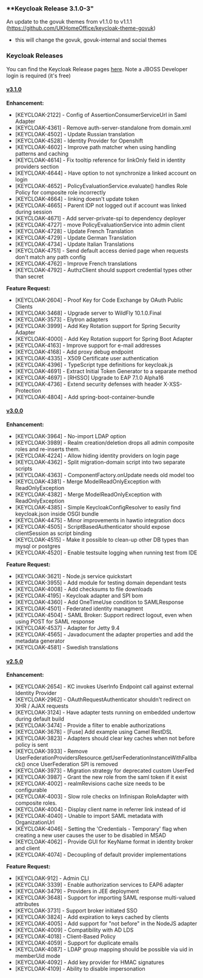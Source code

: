 
### **Keycloak Release 3.1.0-3"

An update to the govuk themes from v1.1.0 to v1.1.1 (https://github.com/UKHomeOffice/keycloak-theme-govuk)

- this will change the govuk, govuk-internal and social themes

### **Keycloak Releases**

You can find the Keycloak Release pages [here](https://issues.jboss.org/projects/KEYCLOAK?selectedItem=com.atlassian.jira.jira-projects-plugin%3Arelease-page&status=released-unreleased). Note a JBOSS Developer login is required (it's free)

#### **[v3.1.0](https://issues.jboss.org/secure/ReleaseNote.jspa?projectId=12313920&version=12333194)**

**Enhancement:**

* [KEYCLOAK-2122] - Config of AssertionConsumerServiceUrl in Saml Adapter
* [KEYCLOAK-4361] - Remove auth-server-standalone from domain.xml
* [KEYCLOAK-4502] - Update Russian translation
* [KEYCLOAK-4528] - Identity Provider for Openshift
* [KEYCLOAK-4602] - Improve path matcher when using handling patterns and caching
* [KEYCLOAK-4614] - Fix tooltip reference for linkOnly field in identity providers section
* [KEYCLOAK-4644] - Have option to not synchronize a linked account on login
* [KEYCLOAK-4652] - PolicyEvaluationService.evaluate() handles Role Policy for composite role incorrectly
* [KEYCLOAK-4664] - linking doesn't update token
* [KEYCLOAK-4665] - Parent IDP not logged out if account was linked during session
* [KEYCLOAK-4671] - Add server-private-spi to dependency deployer
* [KEYCLOAK-4727] - move PolicyEvaluationService into admin client
* [KEYCLOAK-4728] - Update French Translation
* [KEYCLOAK-4729] - Update German Translation
* [KEYCLOAK-4734] - Update Italian Translations
* [KEYCLOAK-4751] - Send default access denied page when requests don't match any path config
* [KEYCLOAK-4762] - Improve French translations
* [KEYCLOAK-4792] - AuthzClient should support credential types other than secret

**Feature Request:**

* [KEYCLOAK-2604] - Proof Key for Code Exchange by OAuth Public Clients
* [KEYCLOAK-3468] - Upgrade server to WildFly 10.1.0.Final
* [KEYCLOAK-3573] - Elytron adapters
* [KEYCLOAK-3999] - Add Key Rotation support for Spring Security Adapter
* [KEYCLOAK-4000] - Add Key Rotation support for Spring Boot Adapter
* [KEYCLOAK-4163] - Improve support for e-mail addresses
* [KEYCLOAK-4168] - Add proxy debug endpoint
* [KEYCLOAK-4335] - X509 Certificate user authentication
* [KEYCLOAK-4396] - TypeScript type definitions for keycloak.js
* [KEYCLOAK-4691] - Extract Initial Token Generator to a separate method
* [KEYCLOAK-4697] - [RHSSO] Upgrade to EAP 7.1.0 Alpha16
* [KEYCLOAK-4736] - Extend security defenses with header X-XSS-Protection
* [KEYCLOAK-4804] - Add spring-boot-container-bundle

#### **[v3.0.0](https://issues.jboss.org/secure/ReleaseNote.jspa?projectId=12313920&version=12332008)**

**Enhancement:**

* [KEYCLOAK-3964] - No-import LDAP option
* [KEYCLOAK-3989] - Realm creation/deletion drops all admin composite roles and re-inserts them.
* [KEYCLOAK-4224] - Allow hiding identity providers on login page
* [KEYCLOAK-4362] - Split migration-domain script into two separate scripts
* [KEYCLOAK-4363] - ComponentFactory.onUpdate needs old model too
* [KEYCLOAK-4381] - Merge ModelReadOnlyException with ReadOnlyException
* [KEYCLOAK-4382] - Merge ModelReadOnlyException with ReadOnlyException
* [KEYCLOAK-4385] - Simple KeycloakConfigResolver to easily find keycloak.json inside OSGI bundle
* [KEYCLOAK-4475] - Minor improvements in hawtio integration docs
* [KEYCLOAK-4505] - ScriptBasedAuthenticator should expose clientSession as script binding
* [KEYCLOAK-4515] - Make it possible to clean-up other DB types than mysql or postgres
* [KEYCLOAK-4520] - Enable testsuite logging when running test from IDE

**Feature Request:**

* [KEYCLOAK-3621] - Node.js service quickstart
* [KEYCLOAK-3955] - Add module for testing domain dependant tests
* [KEYCLOAK-4008] - Add checksums to file downloads
* [KEYCLOAK-4195] - Keycloak adapter and SPI bom
* [KEYCLOAK-4360] - Add OneTimeUse condition to SAMLResponse
* [KEYCLOAK-4501] - Federated identity managment
* [KEYCLOAK-4504] - SAML Broker: Support redirect logout, even when using POST for SAML response
* [KEYCLOAK-4537] - Adapter for Jetty 9.4
* [KEYCLOAK-4565] - Javadocument the adapter properties and add the metadata generator
* [KEYCLOAK-4581] - Swedish translations

#### **[v2.5.0](https://issues.jboss.org/secure/ReleaseNote.jspa?projectId=12313920&version=12332009)**

**Enhancement:**

* [KEYCLOAK-2654] - KC invokes UserInfo Endpoint call against external Identity Provider
* [KEYCLOAK-2962] - OAuthRequestAuthenticator shouldn't redirect on XHR / AJAX requests
* [KEYCLOAK-3124] - Have adapter tests running on embedded undertow during default build
* [KEYCLOAK-3474] - Provide a filter to enable authorizations
* [KEYCLOAK-3678] - [Fuse] Add example using Camel RestDSL
* [KEYCLOAK-3823] - Adapters should clear key caches when not before policy is sent
* [KEYCLOAK-3933] - Remove UserFederationProvidersResource.getUserFederationInstanceWithFallback() once UserFederation SPI is removed
* [KEYCLOAK-3973] - Migration strategy for deprecated custom UserFed
* [KEYCLOAK-3987] - Grant the new role from the saml token if it exist
* [KEYCLOAK-4002] - realmRevisions cache size needs to be configurable
* [KEYCLOAK-4003] - Slow role checks on Infinispan RoleAdapter with composite roles.
* [KEYCLOAK-4004] - Display client name in referrer link instead of id
* [KEYCLOAK-4040] - Unable to import SAML metadata with OrganizationUrl
* [KEYCLOAK-4046] - Setting the 'Credentials - Temporary' flag when creating a new user causes the user to be disabled in MSAD
* [KEYCLOAK-4062] - Provide GUI for KeyName format in identity broker and client
* [KEYCLOAK-4074] - Decoupling of default provider implementations

**Feature Request:**

* [KEYCLOAK-912] - Admin CLI
* [KEYCLOAK-3339] - Enable authorization services to EAP6 adapter
* [KEYCLOAK-3479] - Providers in JEE deployment
* [KEYCLOAK-3648] - Support for importing SAML response multi-valued attributes
* [KEYCLOAK-3731] - Support broker initiated SSO
* [KEYCLOAK-3824] - Add expiration to keys cached by clients
* [KEYCLOAK-4005] - Add support for "not before" in the NodeJS adapter
* [KEYCLOAK-4009] - Compatibility with AD LDS
* [KEYCLOAK-4018] - Client-Based Policy
* [KEYCLOAK-4059] - Support for duplicate emails
* [KEYCLOAK-4087] - LDAP group mapping should be possible via uid in memberUid mode
* [KEYCLOAK-4092] - Add key provider for HMAC signatures
* [KEYCLOAK-4109] - Ability to disable impersonation
